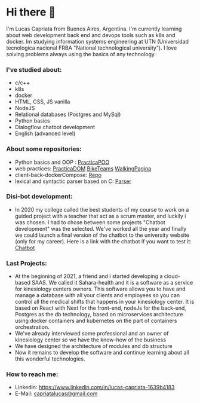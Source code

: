 # Hi there 👋
I'm Lucas Capriata from Buenos Aires, Argentina. I'm currently learning about web development back end and devops tools such as k8s and docker. Im studying information systems engineering at UTN (Universidad tecnologica nacional FRBA "National technological university"). I love solving problems always using the basics of any technology.
### I've studied about:
- c/c++
- k8s
- docker
- HTML, CSS, JS vanilla
- NodeJS
- Relational databases (Postgres and MySql)
- Python basics
- Dialogflow chatbot development
- English (advanced level)

### About some repositories:
- Python basics and OOP : [PracticaPOO](https://github.com/CapriLucas/practicaPOO)
- web practices: [PracticaDOM](https://github.com/CapriLucas/practicasDOM) [BikeTeams](https://github.com/CapriLucas/bikeTeams) [WalkingPagina](https://github.com/CapriLucas/WalkingPagina)
- client-back-dockerCompose: [Repo](https://github.com/CapriLucas/test--react-node-docker)
- lexical and syntactic parser based on C: [Parser](https://github.com/CapriLucas/2020_k2002_Grupo_8)

### Disi-bot development:
- In 2020 my college called the best students of my course to work on a guided project with a teacher that act as a scrum master, and luckily i was chosen. I had to chose between some projects "Chatbot development" was the selected. We've worked all the year and finally we could launch a final version of the chatbot to the university website (only for my career). Here is a link with the chatbot if you want to test it: [Chatbot](http://www.sistemas.frba.utn.edu.ar/index.php/site-administrator/introduccion)

### Last Projects:
- At the beginning of 2021, a friend and i started developing a cloud-based SAAS. We called it Sahara-health and it is a software as a service for kinesiology centers
owners. This software allows you to have and manage a database with all your clients and employees so you can control all the medical shifts that happens in your kinesiology center. It is based on React with Next for the front-end, nodeJs for the back-end, Postgres as the db technology, based on microservices architecture using docker containers and kubernetes on the part of containers orchestration.
- We've already interviewed some professional and an owner of kinesiology center so we have the know-how of the business
- We have designed the architecture of modules and db structure
- Now it remains to develop the software and continue learning about all this wonderful technologies.

### How to reach me:
- Linkedin: https://www.linkedin.com/in/lucas-capriata-1639b4183
- E-Mail: capriatalucas@gmail.com
